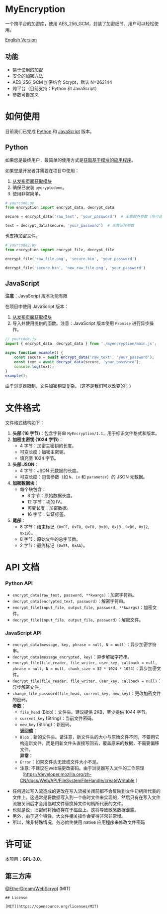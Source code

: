 # MyEncryption

一个跨平台的加密库，使用 AES_256_GCM，封装了加密细节，用户可以轻松使用。

[English Version](./README.md)

## 功能

- 易于使用的加密
- 安全的加密方法
- AES_256_GCM 加密结合 Scrypt，默认 N=262144
- 跨平台（目前支持：Python 和 JavaScript）
- 参数可自定义

# 如何使用

目前我们已完成 [Python](./impl/Python/encryption.py) 和 [JavaScript](./impl/JavaScript/myencryption/main.js) 版本。

## Python

如果您是最终用户，最简单的使用方式是[获取基于模块的应用程序](https://github.com/shc0743/myencryption/releases/)。

如果您是开发者并需要在项目中使用：

1. [从发布页面获取模块](https://github.com/shc0743/myencryption/releases/)
2. 确保已安装 `pycryptodome`。
3. 使用非常简单。

```python
# yourcode.py
from encryption import encrypt_data, decrypt_data

secure = encrypt_data('raw_text', 'your_password')  # 无需额外参数（但可选）

text = decrypt_data(secure, 'your_password')  # 无需记住参数
```

也支持加密文件。

```python
# yourcode2.py
from encryption import encrypt_file, decrypt_file

encrypt_file('raw_file.png', 'secure.bin', 'your_password')

decrypt_file('secure.bin', 'new_raw_file.png', 'your_password')
```

## JavaScript

**注意**：JavaScript 版本功能有限

在项目中使用 JavaScript 版本：

1. [从发布页面获取模块](https://github.com/shc0743/myencryption/releases/)
2. 导入并使用提供的函数。注意：JavaScript 版本使用 `Promise` 进行异步操作。

```javascript
// yourcode.js
import { encrypt_data, decrypt_data } from './myencryption/main.js';

async function example() {
    const secure = await encrypt_data('raw_text', 'your_password');
    const text = await decrypt_data(secure, 'your_password');
    console.log(text);
}
example();
```

由于浏览器限制，文件加密稍显复杂。（这不是我们可以改变的！）

# 文件格式

文件格式结构如下：

1. **头部 (16 字节)**：包含字符串 `MyEncryption/1.1`，用于标识文件格式和版本。
2. **加密主密钥 (1024 字节)**：
   - 4 字节：加密主密钥的长度。
   - 可变长度：加密主密钥。
   - 填充至 1024 字节。
3. **头部 JSON**：
   - 4 字节：JSON 元数据的长度。
   - 可变长度：包含参数（如 `N`、`iv` 和 `parameter`）的 JSON 元数据。
4. **加密数据块**：
   - 每个块包含：
     - 8 字节：原始数据长度。
     - 12 字节：块的 IV。
     - 可变长度：加密数据。
     - 16 字节：认证标签。
5. **尾部**：
   - 8 字节：结束标记（`0xFF, 0xFD, 0xF0, 0x10, 0x13, 0xD0, 0x12, 0x18`）。
   - 8 字节：原始文件的总字节数。
   - 2 字节：最终标记（`0x55, 0xAA`）。

# API 文档

### Python API

- `encrypt_data(raw_text, password, **kwargs)`：加密字符串。
- `decrypt_data(encrypted_text, password)`：解密字符串。
- `encrypt_file(input_file, output_file, password, **kwargs)`：加密文件。
- `decrypt_file(input_file, output_file, password)`：解密文件。

### JavaScript API

- `encrypt_data(message, key, phrase = null, N = null)`：异步加密字符串。
- `decrypt_data(message_encrypted, key)`：异步解密字符串。
- `encrypt_file(file_reader, file_writer, user_key, callback = null, phrase = null, N = null, chunk_size = 32 * 1024 * 1024)`：异步加密文件。
- `decrypt_file(file_reader, file_writer, user_key, callback = null)`：异步解密文件。
- `change_file_password(file_head, current_key, new_key)`：更改加密文件的密码。  
  **参数**：  
  - `file_head` (Blob)：文件头。建议提供 2KB，至少提供 1044 字节。  
  - `current_key` (String)：当前文件密码。  
  - `new_key` (String)：新密码。  
  **返回值**：  
  - `Blob`：新的文件头。请注意，新文件头的大小与原始文件不同。不要用它构造新文件，而是用新文件头直接写回去，覆盖原来的数据，不需要偏移文件。  
  **异常**：  
  - `Error`：如果文件头无效或文件大小不足。
   * 注意: 不建议在web端更改密码。由于浏览器写入文件的工作原理（https://developer.mozilla.org/zh-CN/docs/Web/API/FileSystemFileHandle/createWritable ）
 * 任何通过写入流造成的更改在写入流被关闭前都不会反映到文件句柄所代表的文件上。这通常是将数据写入到一个临时文件来实现的，然后只有在写入文件流被关闭后才会用临时文件替换掉文件句柄所代表的文件。
 * 也就是说，旧密码将始终存在于磁盘上。这将导致敏感数据泄露。
 * 另外，由于这个特性，大文件相关操作会变得非常非常慢。
 * 所以，除非特殊情况，务必始终使用 native 应用程序来修改文件密码

# 许可证

本项目：**GPL-3.0**。

## 第三方库

[@EtherDream/WebScrypt](https://github.com/EtherDream/WebScrypt) (MIT)
```
## License

[MIT](https://opensource.org/licenses/MIT)
```

